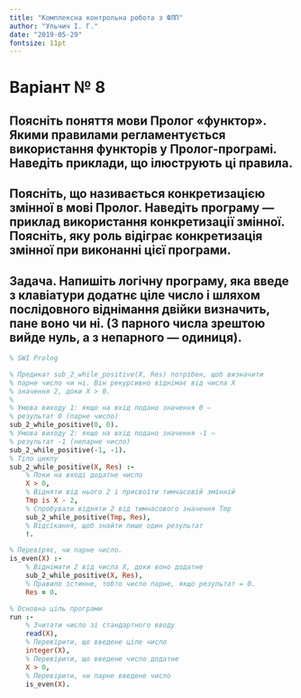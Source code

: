 ```yaml
---
title: "Комплексна контрольна робота з ФЛП"
author: "Ульчич І. Г."
date: "2019-05-29"
fontsize: 11pt
---
```


# Варіант № 8

## Поясніть поняття мови Пролог «функтор». Якими правилами регламентується використання функторів у Пролог-програмі. Наведіть приклади, що ілюструють ці правила.

## Поясніть, що називається конкретизацією змінної в мові Пролог. Наведіть програму — приклад використання конкретизації змінної. Поясніть, яку роль відіграє конкретизація змінної при виконанні цієї програми.

## Задача. Напишіть логічну програму, яка введе з клавіатури додатнє ціле число і шляхом послідовного віднімання двійки визначить, пане воно чи ні. (З парного числа зрештою вийде нуль, а з непарного — одиниця).

```prolog
% SWI Prolog

% Предикат sub_2_while_positive(X, Res) потрібен, щоб визначити
% парне число чи ні. Він рекурсивно віднімає від числа X
% значення 2, доки X > 0.
%
% Умова виходу 1: якщо на вхід подано значення 0 —
% результат 0 (парне число)
sub_2_while_positive(0, 0).
% Умова виходу 2: якщо на вхід подано значення -1 —
% результат -1 (непарне число)
sub_2_while_positive(-1, -1).
% Тіло циклу
sub_2_while_positive(X, Res) :-
    % Поки на вході додатне число
    X > 0,
    % Відняти від нього 2 і присвоїти тимчасовій змінній
    Tmp is X - 2,
    % Спробувати відняти 2 від тимчасового значення Tmp
    sub_2_while_positive(Tmp, Res),
    % Відсікання, щоб знайти лише один результат
    !.

% Перевіряє, чи парне число.
is_even(X) :-
    % Віднімати 2 від числа X, доки воно додатне
    sub_2_while_positive(X, Res),
    % Правило істинне, тобто число парне, якщо результат = 0.
    Res = 0.

% Основна ціль програми
run :-
    % Зчитати число зі стандартного вводу
    read(X),
    % Перевірити, що введене ціле число
    integer(X),
    % Перевірити, що введене число додатне
    X > 0,
    % Перевірити, чи парне введене число
    is_even(X).
```
